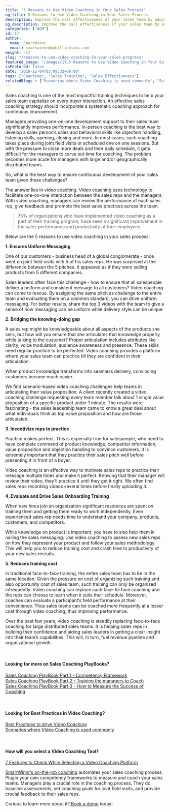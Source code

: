 ```yaml
---
title: "5 Reasons to Use Video Coaching in Your Sales Process"
og_title: 5 Reasons to Use Video Coaching in Your Sales Process
description: Improve the call effectiveness of your sales team by adopting video coaching as a part of your sales process
og_description: Improve the call effectiveness of your sales team by adopting video coaching as a part of your sales process
categories: ["ACM"]
id: 17
author:
  name: SmartWinnr
  email: smartwinnr@mobillionlabs.com
weight: -17
slug: "/reasons-to-use-video-coaching-in-your-sales-progress"
featured_image: "/images/17.5 Reasons to Use Video Coaching in Your Sales Process.png"
isFeatured: false
date: '2018-12-04T03:09:32+08:00'
tags: ["Coaching", "Sales Training", "Sales Effectiveness"]
relatedBlogs : ["Scenarios where Video Coaching is used commonly", "Sales Coaching Playbook Part 1 - Competency Framework", "Sales Coaching PlayBook Part 2 - Training the Managers to Coach", "Sales Coaching Playbook Part 3- How to Measure Success of Coaching"]
---
```


Sales coaching is one of the most impactful training techniques to help your sales team capitalize on every buyer interaction. An effective sales coaching strategy should incorporate a systematic coaching approach for continuous improvement.

Managers providing one-on-one development support to their sales team significantly improves performance. In-person coaching is the best way to develop a sales person’s sales and behavioral skills like objection handling, listening skills, opening, closing and more. In most cases, such coaching takes place during joint field visits or scheduled one on one sessions. But with the pressure to close more deals and their daily schedule, it gets difficult for the managers to carve out time for coaching. The problem becomes more acute for managers with large and/or geographically distributed teams.

So, what is the best way to ensure continuous development of your sales team given these challenges?

The answer lies in video coaching. Video coaching uses technology to facilitate one-on-one interaction between the sales reps and the managers. With video coaching, managers can review the performance of each sales rep, give feedback and promote the best sales practices across the team.

> 75% of organizations who have implemented video coaching as a part of their training program, have seen a significant improvement in the sales performance and productivity of their employees.

Below are the 5 reasons to use video coaching in your sales process:

**1. Ensures Uniform Messaging**

One of our customers - business head of a global conglomerate - once went on joint field visits with 5 of his sales reps. He was surprised at the difference between the 5 pitches. It appeared as if they were selling products from 5 different companies.

Sales leaders often face this challenge -  how to ensure that all salespeople deliver a uniform and consistent message to all customers? Video coaching can come to rescue. By assigning the same pitch as  challenge to the entire team and evaluating them on a common standard, you can drive uniform messaging. For better results, share the top 3 videos with the team to give  a sense of how messaging can be uniform while delivery style can be unique.

**2. Bridging the knowing-doing gap**

A sales rep might be knowledgeable about all aspects of the products she sells, but how will you ensure that she articulates that knowledge properly while talking to the customer? Proper articulation includes attributes like clarity, voice modulation, audience awareness and presence. These skills need regular practice to be perfected. Video coaching provides a platform where your sales team can practice till they are confident in their articulation.

When product knowledge transforms into seamless delivery, convincing customers become much easier.

We find scenario-based video coaching challenges help teams in articulating their value proposition. A client recently created a video coaching challenge requesting every team member talk about 1 single value proposition of a specific product under 1 minute. The results were fascinating - the sales leadership team came to know a great deal about what individuals think as top value proposition and how are those articulated.

**3. Incentivize reps to practice**

Practice makes perfect. This is especially true for salespeople, who need to have complete command of product knowledge, competitor information, value proposition and objection handling to convince customers. It is extremely important that they practice their sales pitch well before presenting it in front of a buyer.

Video coaching is an effective way to motivate sales reps to practice their message multiple times and make it perfect. Knowing that their manager will review their video, they’ll practice it until they get it right. We often find sales reps recording videos several times before finally uploading it.

**4. Evaluate and Drive Sales Onboarding Training**

When new hires join an organization significant resources are spent on training them and getting them ready to work independently. Even experienced sales rep needs time to understand your company, products, customers, and competitors.

While knowledge on product is important, you have to also help them in nailing the sales messaging. Use video coaching to assess new sales reps on how they represent your product and follow your sales methodology. This will help you to reduce training cost and crash time to productivity of your new sales recruits.

**5. Reduces training cost**

In traditional face-to-face training, the entire sales team has to be in the same location. Given the pressure on cost of organizing such training and also opportunity cost of sales team, such training can only be organized infrequently. Video coaching can replace such face-to-face coaching and the reps can choose to learn when it suits their schedule. Moreover, coaches can evaluate a participant’s field performance at their convenience. Thus sales teams can be coached more frequently at a lesser cost through video coaching, thus improving performance.

Over the past few years, video coaching is steadily replacing face-to-face coaching for large distributed sales teams. It is helping sales reps in building their confidence and aiding sales leaders in getting a clear insight into their team’s capabilities. This will, in turn, fuel revenue pipeline and organizational growth.

<br>

#### **Looking for more on Sales Coaching PlayBooks?**

<a href="https://smartwinnr.com/post/sales-coaching-playbook-part-1-competency-framework/" target="_blank">Sales Coaching PlayBook Part 1 - Competency Framework</a><br>
<a href="https://smartwinnr.com/post/sales-coaching-playbook-part-2-training-managers-to-coach/" target="_blank">Sales Coaching PlayBook Part 2 - Training the managers to Coach</a><br>
<a href="https://smartwinnr.com/post/sales-coaching-playbook-3-how-to-measure-the-success-of-coaching/" target="_blank">Sales Coaching PlayBook Part 3 - How to Measure the Success of Coaching</a>

<br>

#### **Looking for Best Practices in Video Coaching?**

<a href="https://www.smartwinnr.com/post/best-practices-to-drive-video-coaching/" target="_blank">Best Practices to drive Video Coaching</a><br>
<a href="https://smartwinnr.com/post/scenarios-where-sales-coaching-can-be-used/" target="_blank">Scenarios where Video Coaching is used commonly</a>

<br>

#### **How will you select a Video Coaching Tool?**

<a href="https://smartwinnr.com/post/7-features-to-check-while-selecting-a-video-coaching-platform/" target="_blank">7 Features to Check While Selecting a Video Coaching Platform</a>
<br>

<a href="https://smartwinnr.com/product/sales-coaching/" target="_blank">SmartWinnr’s on-the-job coaching</a> automates your sales coaching process. Plugin your own competency frameworks to measure and coach your sales teams. Managers play a crucial role in the coaching process. They do baseline assessments, set coaching goals for joint field visits, and provide crucial feedback to their sales reps.
<br>

Curious to learn more about it?<a href="https://www.smartwinnr.com/request-demo/" target="_blank"> Book a demo</a> today!
